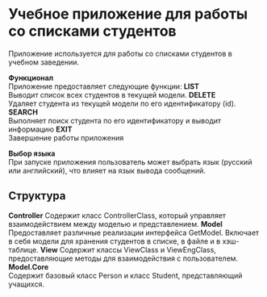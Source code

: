 # Учебное приложение для работы со списками студентов

Приложение используется для работы со списками студентов в учебном заведении.

__Функционал__  
Приложение предоставляет следующие функции:
__LIST__  
Выводит список всех студентов в текущей модели.
__DELETE__  
Удаляет студента из текущей модели по его идентификатору (id).
__SEARCH__  
Выполняет поиск студента по его идентификатору и выводит информацию
__EXIT__  
Завершение работы приложения

__Выбор языка__  
При запуске приложения пользователь может выбрать язык (русский или английский), что влияет на язык вывода сообщений.

## Структура
__Controller__ 
Cодержит класс ControllerClass, который управляет взаимодействием между моделью и представлением.
__Model__  
Предоставляет различные реализации интерфейса GetModel. Включает в себя модели для хранения студентов в списке, в файле и в хэш-таблице.
__View__ 
Содержит классы ViewClass и ViewEngClass, предоставляющие методы для взаимодействия с пользователем.
__Model.Core__  
Содержит базовый класс Person и класс Student, представляющий учащихся.
